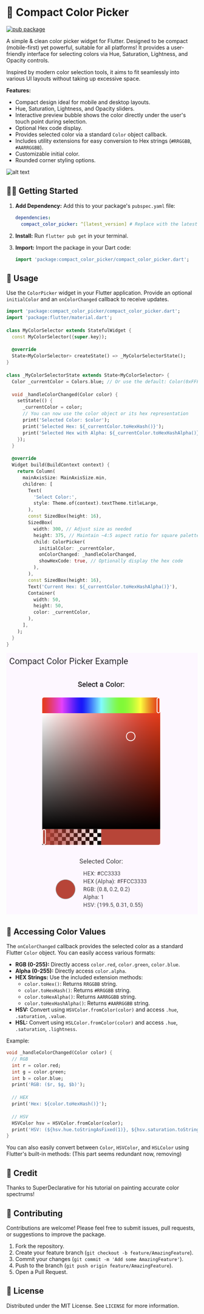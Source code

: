 # 🎨 Compact Color Picker

[![pub package](https://img.shields.io/pub/v/compact_color_picker.svg)](https://pub.dev/packages/compact_color_picker)

A simple & clean color picker widget for Flutter. Designed to be compact (mobile-first) yet powerful, suitable for all platforms! It provides a user-friendly interface for selecting colors via Hue, Saturation, Lightness, and Opacity controls.

Inspired by modern color selection tools, it aims to fit seamlessly into various UI layouts without taking up excessive space.

**Features:**

*   Compact design ideal for mobile and desktop layouts.
*   Hue, Saturation, Lightness, and Opacity sliders.
*   Interactive preview bubble shows the color directly under the user's touch point during selection.
*   Optional Hex code display.
*   Provides selected color via a standard `Color` object callback.
*   Includes utility extensions for easy conversion to Hex strings (`#RRGGBB`, `#AARRGGBB`).
*   Customizable initial color.
*   Rounded corner styling options.

![alt text](https://github.com/brayflex/compact_color_picker/blob/main/assets/compact_color_picker.gif "Compact Color Picker in Action")

## 🧑‍🎨️ Getting Started

1.  **Add Dependency:**
    Add this to your package's `pubspec.yaml` file:

    ```yaml
    dependencies:
      compact_color_picker: ^[latest_version] # Replace with the latest version
    ```

2.  **Install:**
    Run `flutter pub get` in your terminal.

3.  **Import:**
    Import the package in your Dart code:

    ```dart
    import 'package:compact_color_picker/compact_color_picker.dart';
    ```

## 🦜 Usage

Use the `ColorPicker` widget in your Flutter application. Provide an optional `initialColor` and an `onColorChanged` callback to receive updates.

```dart
import 'package:compact_color_picker/compact_color_picker.dart';
import 'package:flutter/material.dart';

class MyColorSelector extends StatefulWidget {
  const MyColorSelector({super.key});

  @override
  State<MyColorSelector> createState() => _MyColorSelectorState();
}

class _MyColorSelectorState extends State<MyColorSelector> {
  Color _currentColor = Colors.blue; // Or use the default: Color(0xFFF3C50B)

  void _handleColorChanged(Color color) {
    setState(() {
      _currentColor = color;
      // You can now use the color object or its hex representation
      print('Selected Color: $color');
      print('Selected Hex: ${_currentColor.toHexHash()}');
      print('Selected Hex with Alpha: ${_currentColor.toHexHashAlpha()}');
    });
  }

  @override
  Widget build(BuildContext context) {
    return Column(
      mainAxisSize: MainAxisSize.min,
      children: [
        Text(
          'Select Color:',
          style: Theme.of(context).textTheme.titleLarge,
        ),
        const SizedBox(height: 16),
        SizedBox(
          width: 300, // Adjust size as needed
          height: 375, // Maintain ~4:5 aspect ratio for square palette
          child: ColorPicker(
            initialColor: _currentColor,
            onColorChanged: _handleColorChanged,
            showHexCode: true, // Optionally display the hex code
          ),
        ),
        const SizedBox(height: 16),
        Text('Current Hex: ${_currentColor.toHexHashAlpha()}'),
        Container(
          width: 50,
          height: 50,
          color: _currentColor,
        ),
      ],
    );
  }
}
```

![alt text](https://github.com/brayflex/compact_color_picker/blob/main/assets/compact_color_picker.png "Compact Color Picker Values")

## 🌈 Accessing Color Values

The `onColorChanged` callback provides the selected color as a standard Flutter `Color` object. You can easily access various formats:

*   **RGB (0-255):** Directly access `color.red`, `color.green`, `color.blue`.
*   **Alpha (0-255):** Directly access `color.alpha`.
*   **HEX Strings:** Use the included extension methods:
    *   `color.toHex()`: Returns `RRGGBB` string.
    *   `color.toHexHash()`: Returns `#RRGGBB` string.
    *   `color.toHexAlpha()`: Returns `AARRGGBB` string.
    *   `color.toHexHashAlpha()`: Returns `#AARRGGBB` string.
*   **HSV:** Convert using `HSVColor.fromColor(color)` and access `.hue`, `.saturation`, `.value`.
*   **HSL:** Convert using `HSLColor.fromColor(color)` and access `.hue`, `.saturation`, `.lightness`.

Example:

```dart
void _handleColorChanged(Color color) {
  // RGB
  int r = color.red;
  int g = color.green;
  int b = color.blue;
  print('RGB: ($r, $g, $b)');

  // HEX
  print('Hex: ${color.toHexHash()}');

  // HSV
  HSVColor hsv = HSVColor.fromColor(color);
  print('HSV: (${hsv.hue.toStringAsFixed(1)}, ${hsv.saturation.toStringAsFixed(2)}, ${hsv.value.toStringAsFixed(2)})');
}
```

You can also easily convert between `Color`, `HSVColor`, and `HSLColor` using Flutter's built-in methods: (This part seems redundant now, removing)

## 💖 Credit

Thanks to SuperDeclarative for his tutorial on painting accurate color spectrums!

## 🌱 Contributing

Contributions are welcome! Please feel free to submit issues, pull requests, or suggestions to improve the package.

1.  Fork the repository.
2.  Create your feature branch (`git checkout -b feature/AmazingFeature`).
3.  Commit your changes (`git commit -m 'Add some AmazingFeature'`).
4.  Push to the branch (`git push origin feature/AmazingFeature`).
5.  Open a Pull Request.

## 👔 License

Distributed under the MIT License. See `LICENSE` for more information.
